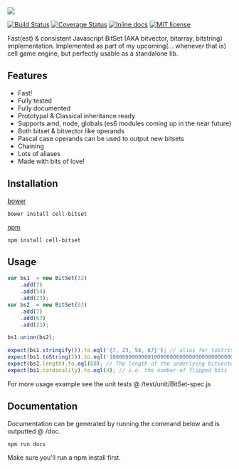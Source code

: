 <img src="https://github.com/unnoon/cell-bitset/rsc/img/cell-bitset.png">

[![Build Status](https://travis-ci.org/unnoon/cell-bitset.svg?branch=dev)](http://inch-ci.org/github/unnoon/cell-bitset)
[![Coverage Status](https://coveralls.io/repos/github/unnoon/cell-bitset/badge.svg?branch=dev)](https://coveralls.io/github/unnoon/cell-bitset?branch=dev)
[![Inline docs](http://inch-ci.org/github/unnoon/cell-bitset.svg?branch=dev)](http://inch-ci.org/github/unnoon/cell-bitset)
[![MIT license](http://img.shields.io/badge/license-MIT-brightgreen.svg)](http://opensource.org/licenses/MIT)

Fast(est) & consistent Javascript BitSet (AKA bitvector, bitarray, bitstring) implementation. Implemented as part of my upcoming(... whenever that is) cell game engine, but perfectly usable as a standalone lib.

## Features

- Fast! 
- Fully tested
- Fully documented
- Prototypal & Classical inheritance ready
- Supports amd, node, globals (es6 modules coming up in the near future)
- Both bitset & bitvector like operands
- Pascal case operands can be used to output new bitsets
- Chaining
- Lots of aliases
- Made with bits of love!

## Installation

[bower](http://bower.io)

`bower install cell-bitset`

[npm](https://www.npmjs.com)

`npm install cell-bitset`

## Usage

```js
var bs1  = new BitSet(32)
    .add(7)
    .add(54)
    .add(23);
var bs2  = new BitSet(63)
    .add(7)
    .add(67)
    .add(23);

bs1.union(bs2);

expect(bs1.stringify()).to.eql('{7, 23, 54, 67}'); // alias for toString
expect(bs1.toString(2)).to.eql('10000000000001000000000000000000000000000000100000000000000010000000'); // will output the bitstring
expect(bs1.length).to.eql(68); // The length of the underlying bitvector. The length of bs1 is automatically resized
expect(bs1.cardinality).to.eql(4); // i.e. the number of flipped bits
```

For more usage example see the unit tests @ /test/unit/BitSet-spec.js

## Documentation

Documentation can be generated by running the command below and is outputted @ /doc.

`npm run docs`

Make sure you'll run a npm install first.

